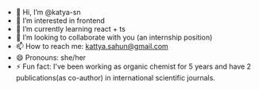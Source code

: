 - 👋 Hi, I’m @katya-sn
- 👀 I’m interested in frontend
- 🌱 I’m currently learning react + ts
- 💞️ I’m looking to collaborate with you (an internship position)
- 📫 How to reach me: kattya.sahun@gmail.com
- 😄 Pronouns: she/her
- ⚡ Fun fact: I've been working as organic chemist for 5 years and have 2 publications(as co-author) in international scientific journals.

<!---
katya-sn/katya-sn is a ✨ special ✨ repository because its `README.md` (this file) appears on your GitHub profile.
You can click the Preview link to take a look at your changes.
--->
